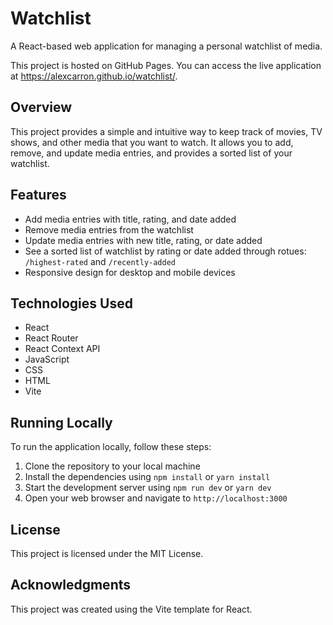 # Watchlist

A React-based web application for managing a personal watchlist of media.

This project is hosted on GitHub Pages. You can access the live application at https://alexcarron.github.io/watchlist/.


## Overview

This project provides a simple and intuitive way to keep track of movies, TV shows, and other media that you want to watch. It allows you to add, remove, and update media entries, and provides a sorted list of your watchlist.

## Features

* Add media entries with title, rating, and date added
* Remove media entries from the watchlist
* Update media entries with new title, rating, or date added
* See a sorted list of watchlist by rating or date added through rotues: `/highest-rated` and `/recently-added`
* Responsive design for desktop and mobile devices

## Technologies Used

* React
* React Router
* React Context API
* JavaScript
* CSS
* HTML
* Vite

## Running Locally

To run the application locally, follow these steps:

1. Clone the repository to your local machine
2. Install the dependencies using `npm install` or `yarn install`
3. Start the development server using `npm run dev` or `yarn dev`
4. Open your web browser and navigate to `http://localhost:3000`

## License

This project is licensed under the MIT License.

## Acknowledgments

This project was created using the Vite template for React.
